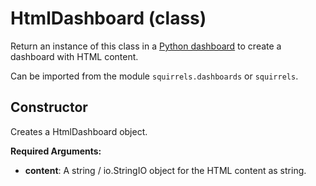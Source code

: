 # HtmlDashboard (class)

Return an instance of this class in a [Python dashboard] to create a dashboard with HTML content.

Can be imported from the module `squirrels.dashboards` or `squirrels`.

## Constructor

Creates a HtmlDashboard object.

**Required Arguments:**

- **content**: A string / io.StringIO object for the HTML content as string.


[Python dashboard]: ../../../docs/concepts/dashboards
